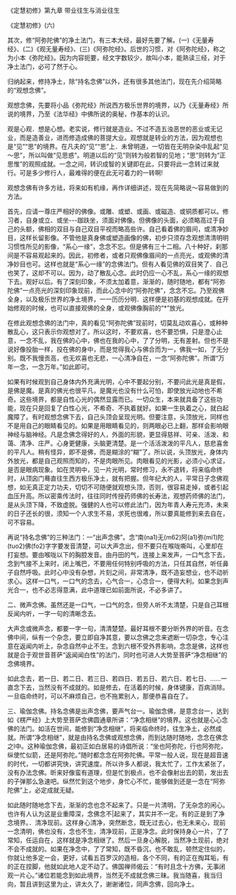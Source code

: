 
《定慧初修》第九章 带业往生与消业往生

《定慧初修》(六)

其次，修“阿弥陀佛”的净土法门，有三本大经，最好先要了解。(一)《无量寿经》、(二)《观无量寿经》、(三)《阿弥陀经》。后世的习惯，对《阿弥陀经》，称之为小本《弥陀经》。因为内容扼要，经文字数较少，故叫小本，能熟读三经，对于净土法门，必可了然于心。

归纳起来，修持净土，除“持名念佛”以外，还有很多其他法门，现在先介绍简略的“观想念佛”。

观想念佛，先要将小品《弥陀经》所说西方极乐世界的境界，以乃《无量寿经》所说的境界，乃至《法华经》中佛所说的奥秘，作基本的认识。

观是心观．想是心想。老实说，修行就是造业。不过不造五浊恶世的恶业或无记业，而是造善业，进而修造成佛的菩提大业。观想就是转业的方法，因为观想也是“见”“思”的境界。在凡夫的“见”“思”上．未曾明道，一切皆在无明杂染中乱起“见～思”，所以叫做“见思惑”。明道以后的“见”则转为般若智的见地；“思”则转为“正思惟”的观照成就。一念之间，转识成智的关键即在此，只要将此一念转过来就行。可是多少修行人，最难得的便在此无可着力的一转啊!

观想念佛有许多方祛，将来如有机缘，再作详细讲述，现在先简略说～容易做到的方法。

首先，应请一尊庄严相好的佛像。或雕、或塑、或画、或磁造、或铜质都可以。修习者，自身或立、或坐---跏趺坐，须面对佛像。但佛像的头面，必须略高过于自己的头额，佛相的双目与自己双目平视而略高些许。自己看着佛的眉间，或清净妙目，这样长留影像。不管他是真身佛或塑造画像的佛，初步只须存念观想清清明明习惯性所见的影像，“系心一缘”，念念不忘。但是佛有三十二相。八十种好，刹那间是不容易观起来的。因此，初修者，或者只观佛像眉间的一点亮光，或观佛的清净妙目也可。这样也就是“系心一缘”的念佛法门。但有人看见佛的双目笑了．自己也笑了，这却不可以。因为，动了散乱心念。此时仍应一心不乱，系心一缘的观想下去。观好以后。有了深刻印象，不须太加着意，渐渐的，随时随地，都有“阿弥陀佛”一点亮光的深刻印象现前，而此心念中的“阿弥陀佛”，念念不忘。乃至观佛全身，以及极乐世界的净土境界，一一历历分明．这样便是初基的观想成就。在开始修观的时候，也可以直接观佛的全身，或观佛像胸前的“*”放光。

在修此观想念佛的法门中，真的看见“阿弥陀佛”现前时，切莫乱动欢喜心，或种种散乱心，这只表示你观想对了。所以这时，不要欢喜，也不要恐惧，只是澄心止意，一念不乱，我在佛的心中，佛也在我的心中，了了分明，无有差射。但也不是说好像投胎一样，投在佛的身中，而是觉得我心与佛合而为一，佛我一如，了无分别。既不我慢贡高，也无欢喜也无悲，一心清净自在，一念“阿弥陀佛”。所谓“万年一念，一念万年。”如此即可。

如果有时候观到自己身体内外充满光明，心中不要起分别，不要问此光是真是假，是佛是魔。是真的佛光也很平凡，是魔光也没有什么可怕，即使放光动地也不希奇。这些境界，都是自性心光的偶然显露而已。一切众生，本来就具备了这些功能，现在只是回复了白性心光，不希奇、不执着就好。如果一生执着之心，就白起魔障了。有时观想念佛下去，自己头顶会呈现光明。但要注意，头顶放光，同样也不是用自己的眼睛看见的。如果是用眼睛看见的，则两眼必已上翻，那样会影响眼神经与脑神经。凡是念佛念得好的人，外面的形貌，更显得慈祥、可亲、活泼、和蔼、清净、庄严。心身更健康，头脑更清楚。是一个活活泼泼的平凡人，慈悲喜舍的平凡人。稍有怪异，即不是佛，而是糊涂的“糊”了。所以说，头顶放光，身体内外放光，都是自己观照而知的，不是肉眼所见。肉眼看见的光影，必须小心求证，是否是眼病现象。如在灵明中，见一片光明，常时修习，永不退转，将来临命终时，从顶囟门蓦直往生西方极乐净土，就有把握。但年纪大的人，平常日子念佛观想，如无真正定力功夫，切切不可随便就观想头顶，否则，很容易走掉，或者引起血压升高。所以密乘传法时，往往同时传授药师佛的长寿法，观想药师佛的法门，是从头顶下降，不致虚脱。强健的人也可以修此法门，因为年青人寿元充沛，未来的日子还长的很，须知一个人求生不易，求死也很难，所以要真能修到来去自在，可不容易。

再说“持名念佛”的三种法门：一“出声念佛”。念“南(na1)无(m62)阿(a1)弥(mi1)陀(tuo2)佛(fo2)字字要发音清楚，可以大声念出，但不要只在喉咙嘶叫，心里却在打妄想。要由喉咙以下的胸腔发音。由丹田的气，连接上来发声，一口气念下去，念到气接不上来时，闭上嘴巴，不要用任何特别呼吸的方法，只任其自然，听任鼻子自然呼吸。此时心中没有杂想，片刻之间，非常清净，既不造妄想业，也不动祈求心。这样一口气，一口气的念去，心气合一，心念合一，便得大利。如果念到声光合一，也不必志得意满，此中道理已如前面所说，不必多讲了。

二、微声念佛。虽然还是一口气，一口气的念，但旁人听不太清楚，只是自己耳根反闻内听，一字一句的清晰念去。

大声念或微声念，都要一字一句，清清楚楚。最好耳根不要分昕外界的听音。在念佛中间，纵有一个杂念，要立即自净其意，要以念佛之念来遮断一切杂念，专心注意在返闻内听上，杂念自然中止不生。念到六根不受外界影响，念念是佛，这样也就是合于观世音菩萨“返闻闻白性”的法门，同时也可进人大势至菩萨“净念相继”的念佛境界。

如此念去，若一日、若二日、若三日、若四日、若五日、若六日、若七日、……一直念下去，当然没有不成就的。如是修去，在活着的时候，身体键康，百病消除。一旦临命终时，可以不麻烦自己，也不拖累别人，那便恭喜自在了。

三、瑜伽念佛。持名念佛是出声念佛，要声气台一。瑜伽念佛，是意念台一，达到如《楞严经》上大势至菩萨念佛圆通章所讲：“净念相继”的境界。这也就是心心念佛的法门。如活在世间，能修到“净念相继”，将来临命终时，往生净土，必然成就。所谓“净念相继”，就是由持名念佛或观想念佛，而到达随时随地，念念在佛念之l中。这种瑜伽念佛，最初正如白居易的诗倡所说：“坐也阿弥陀，行也阿弥陀，纵使忙似箭，还是阿弥陀。”随时都念念在阿弥陀佛。平常一般人说，现在是超音速的时代，一切都讲究快，讲究速度。所以许多人都说，我太忙了，工作太紧张了，没有办法念佛。昕来好像蛮有道理，但是忙到极点，也不会像射出去的箭，发出去的子弹那么急速吧。纵然忙到这个地步，身忙心不忙，能够做到还是一念在“阿弥陀佛”上，必定成就无疑。

如此随时随地念下去，渐渐的念也念不起来了。只是一片清明，了无杂念的闲心。也许有人认为这是业重障深，念佛念不|起来了，其实并不一定。有的正是到了净念境界。．清净现前。这样身心清净，突然断念，既无过去心，也无未来心，现前一念清明，佛也没有，念也不生，清净现前，正是净念。此时保持身心一片，了了常知，任运自在，这样就是净念相继了。然后一旦身心解脱，当然净土现前，绝对不会不成就的。如果在净念中，了了常知，既不昏沉，也不敢乱，顿然定住似的，你就让他多定一会，更好，试看五百罗汉的造相，各个不同，有的正在掏耳垢，有的正在捏脚，他就如此地人定不动了。佛国禅师偈云：“有时且念十方佛，无事闭观一片心。”诸位若能念到如此境界，当然无不成就念佛三昧。我当随喜，我当归向，暂且讲到这里为止，讲太久了，谢谢诸位，同声念佛，回向净土。